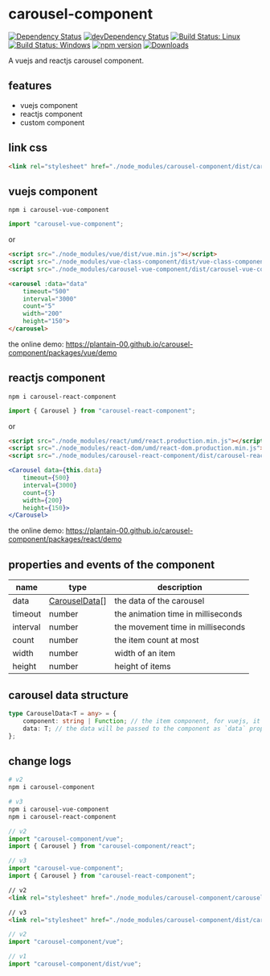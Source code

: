 # carousel-component

[![Dependency Status](https://david-dm.org/plantain-00/carousel-component.svg)](https://david-dm.org/plantain-00/carousel-component)
[![devDependency Status](https://david-dm.org/plantain-00/carousel-component/dev-status.svg)](https://david-dm.org/plantain-00/carousel-component#info=devDependencies)
[![Build Status: Linux](https://travis-ci.org/plantain-00/carousel-component.svg?branch=master)](https://travis-ci.org/plantain-00/carousel-component)
[![Build Status: Windows](https://ci.appveyor.com/api/projects/status/github/plantain-00/carousel-component?branch=master&svg=true)](https://ci.appveyor.com/project/plantain-00/carousel-component/branch/master)
[![npm version](https://badge.fury.io/js/carousel-component.svg)](https://badge.fury.io/js/carousel-component)
[![Downloads](https://img.shields.io/npm/dm/carousel-component.svg)](https://www.npmjs.com/package/carousel-component)

A vuejs and reactjs carousel component.

## features

+ vuejs component
+ reactjs component
+ custom component

## link css

```html
<link rel="stylesheet" href="./node_modules/carousel-component/dist/carousel.min.css" />
```

## vuejs component

`npm i carousel-vue-component`

```ts
import "carousel-vue-component";
```

or

```html
<script src="./node_modules/vue/dist/vue.min.js"></script>
<script src="./node_modules/vue-class-component/dist/vue-class-component.min.js"></script>
<script src="./node_modules/carousel-vue-component/dist/carousel-vue-component.min.js"></script>
```

```html
<carousel :data="data"
    timeout="500"
    interval="3000"
    count="5"
    width="200"
    height="150">
</carousel>
```

the online demo: <https://plantain-00.github.io/carousel-component/packages/vue/demo>

## reactjs component

`npm i carousel-react-component`

```ts
import { Carousel } from "carousel-react-component";
```

or

```html
<script src="./node_modules/react/umd/react.production.min.js"></script>
<script src="./node_modules/react-dom/umd/react-dom.production.min.js"></script>
<script src="./node_modules/carousel-react-component/dist/carousel-react-component.min.js"></script>
```

```jsx
<Carousel data={this.data}
    timeout={500}
    interval={3000}
    count={5}
    width={200}
    height={150}>
</Carousel>
```

the online demo: <https://plantain-00.github.io/carousel-component/packages/react/demo>

## properties and events of the component

name | type | description
--- | --- | ---
data | [CarouselData](#carousel-data-structure)[] | the data of the carousel
timeout | number | the animation time in milliseconds
interval | number | the movement time in milliseconds
count | number | the item count at most
width | number | width of an item
height | number | height of items

## carousel data structure

```ts
type CarouselData<T = any> = {
    component: string | Function; // the item component, for vuejs, it is the component name, for reactjs, it is the class object
    data: T; // the data will be passed to the component as `data` props
};
```

## change logs

```bash
# v2
npm i carousel-component

# v3
npm i carousel-vue-component
npm i carousel-react-component
```

```ts
// v2
import "carousel-component/vue";
import { Carousel } from "carousel-component/react";

// v3
import "carousel-vue-component";
import { Carousel } from "carousel-react-component";
```

```html
// v2
<link rel="stylesheet" href="./node_modules/carousel-component/carousel.min.css" />

// v3
<link rel="stylesheet" href="./node_modules/carousel-component/dist/carousel.min.css" />
```

```ts
// v2
import "carousel-component/vue";

// v1
import "carousel-component/dist/vue";
```
